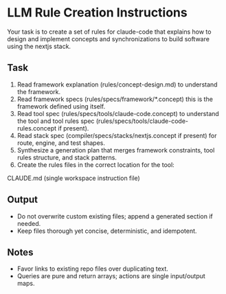 # LLM Rule Creation Instructions
Your task is to create a set of rules for claude-code that explains how to design and implement concepts and synchronizations to build software using the nextjs stack.

## Task
1) Read framework explanation (rules/concept-design.md) to understand the framework.
2) Read framework specs (rules/specs/framework/*.concept) this is the framework defined using itself.
3) Read tool spec (rules/specs/tools/claude-code.concept) to understand the tool and tool rules spec (rules/specs/tools/claude-code-rules.concept if present).
4) Read stack spec (compiler/specs/stacks/nextjs.concept if present) for route, engine, and test shapes.
5) Synthesize a generation plan that merges framework constraints, tool rules structure, and stack patterns.
6) Create the rules files in the correct location for the tool:

CLAUDE.md (single workspace instruction file)



## Output
- Do not overwrite custom existing files; append a generated section if needed.
- Keep files thorough yet concise, deterministic, and idempotent.

## Notes
- Favor links to existing repo files over duplicating text.
- Queries are pure and return arrays; actions are single input/output maps.